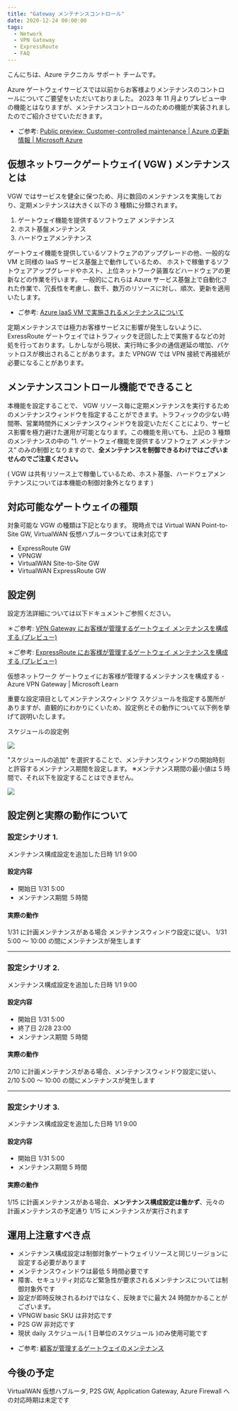 ```yaml
---
title: "Gateway メンテナンスコントロール"
date: 2020-12-24 00:00:00
tags:
  - Network
  - VPN Gateway
  - ExpressRoute
  - FAQ
---
```


こんにちは、Azure テクニカル サポート チームです。

Azure ゲートウェイサービスでは以前からお客様よりメンテナンスのコントロールについてご要望をいただいておりました。
2023 年 11 月よりプレビュー中の機能とはなりますが、メンテナンスコントロールのための機能が実装されましたのでご紹介させていただきます。

* ご参考: [Public preview: Customer-controlled maintenance | Azure の更新情報 | Microsoft Azure](https://azure.microsoft.com/ja-jp/updates/public-preview-customercontrolled-maintenance/)

## 仮想ネットワークゲートウェイ( VGW ) メンテナンスとは
VGW ではサービスを健全に保つため、月に数回のメンテナンスを実施しており、定期メンテナンスは大きく以下の 3 種類に分類されます。

1. ゲートウェイ機能を提供するソフトウェア メンテナンス
2. ホスト基盤メンテナンス 
3. ハードウェアメンテナンス

ゲートウェイ機能を提供しているソフトウェアのアップグレードの他、一般的な VM と同様の IaaS サービス基盤上で動作しているため、
ホストで稼働するソフトウェアアップグレードやホスト、上位ネットワーク装置などハードウェアの更新などの作業を行います。
一般的にこれらは Azure サービス基盤上で自動化された作業で、冗長性を考慮し、数千、数万のリソースに対し、順次、更新を適用いたします。

* ご参考: [Azure IaaS VM で実施されるメンテナンスについて](https://jpaztech.github.io/blog/vm/vm-maintenance/)


定期メンテナンスでは極力お客様サービスに影響が発生しないように、ExressRoute ゲートウェイではトラフィックを迂回した上で実施するなどの対処を行っております。しかしながら現状、実行時に多少の通信遅延の増加、パケットロスが検出されることがあります。また VPNGW では VPN 接続で再接続が必要になることがあります。

## メンテナンスコントロール機能でできること
本機能を設定することで、 VGW リソース毎に定期メンテナンスを実行するためのメンテナンスウィンドウを指定することができます。トラフィックの少ない時間帯、営業時間外にメンテナンスウィンドウを設定いただくことにより、サービス影響を極力避けた運用が可能となります。この機能を用いても、上記の 3 種類のメンテナンスの中の "1. ゲートウェイ機能を提供するソフトウェア メンテナンス” のみの制御となりますので、**全メンテナンスを制御できるわけではございませんのでご注意ください。**

( VGW は共有リソース上で稼働しているため、ホスト基盤、ハードウェアメンテナンスについては本機能の制御対象外となります )

## 対応可能なゲートウェイの種類
対象可能な VGW の種類は下記となります。
現時点では Virtual WAN Point-to-Site GW, VirtualWAN 仮想ハブルータついては未対応です

- ExpressRoute GW
- VPNGW
- VirtualWAN Site-to-Site GW
- VirtualWAN ExpressRoute GW

## 設定例
設定方法詳細については以下ドキュメントご参照ください。

＊ご参考: [VPN Gateway にお客様が管理するゲートウェイ メンテナンスを構成する (プレビュー)](https://learn.microsoft.com/ja-jp/azure/vpn-gateway/customer-controlled-gateway-maintenance)

＊ご参考: [ExpressRoute にお客様が管理するゲートウェイ メンテナンスを構成する (プレビュー)](https://learn.microsoft.com/ja-jp/azure/expressroute/customer-controlled-gateway-maintenance)

仮想ネットワーク ゲートウェイにお客様が管理するメンテナンスを構成する - Azure VPN Gateway | Microsoft Learn

重要な設定項目としてメンテナンスウィンドウ スケジュールを指定する箇所がありますが、直観的にわかりにくいため、設定例とその動作について以下例を挙げて説明いたします。

スケジュールの設定例

![](./gw-maintenance/maintenance_control_1.png) 

"スケジュールの追加" を選択することで、メンテナンスウィンドウの開始時刻と許容するメンテナンス期間を設定します。
※メンテナンス期間の最小値は 5 時間で、それ以下を設定することはできません。

![](./gw-maintenance/maintenance_control_2.png) 

## 設定例と実際の動作について

### 設定シナリオ 1.
メンテナンス構成設定を追加した日時 1/1 9:00

#### 設定内容
- 開始日 1/31 5:00 
- メンテナンス期間 ５時間

#### 実際の動作
1/31 に計画メンテナンスがある場合
メンテナンスウィンドウ設定に従い、 1/31 5:00 ～ 10:00 の間にメンテナンスが発生します

---

### 設定シナリオ 2. 
メンテナンス構成設定を追加した日時 1/1 9:00

#### 設定内容
- 開始日 1/31 5:00 
- 終了日 2/28 23:00
- メンテナンス期間 ５時間

#### 実際の動作
2/10 に計画メンテナンスがある場合、メンテナンスウィンドウ設定に従い、 2/10 5:00 ～ 10:00 の間にメンテナンスが発生します

---

### 設定シナリオ 3.
メンテナンス構成設定を追加した日時 1/1 9:00

#### 設定内容
- 開始日 1/31 5:00 
- メンテナンス期間 5 時間

#### 実際の動作
1/15 に計画メンテナンスがある場合、**メンテナンス構成設定は働かず**、元々の計画メンテナンスの予定通り 1/15 にメンテナンスが実行されます

## 運用上注意すべき点
- メンテナンス構成設定は制御対象ゲートウェイリソースと同じリージョンに設定する必要があります
- メンテナンスウィンドウは最低 5 時間必要です
- 障害、セキュリティ対応など緊急性が要求されるメンテナンスについては制御対象外です
- 設定が即時反映されるわけではなく、反映までに最大 24 時間かかることがございます。
- VPNGW basic SKU は非対応です
- P2S GW 非対応です
- 現状 daily スケジュール( 1 日単位のスケジュール )のみ使用可能です


* ご参考: [顧客が管理するゲートウェイのメンテナンス](https://learn.microsoft.com/ja-jp/azure/vpn-gateway/vpn-gateway-vpn-faq#customer-controlled)

## 今後の予定
VirtualWAN 仮想ハブルータ, P2S GW, Application Gateway, Azure Firewall への対応時期は未定です
